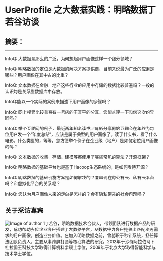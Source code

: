 #  UserProfile 之大数据实践：明略数据丁若谷访谈

## 摘要：

--------------------------------------------------


InfoQ: 大数据是那么的广泛，为何想起用户画像这样一个细分领域？

>


InfoQ: 明略数据的定位是大数据的解决方案提供商，目前来说最为广泛的应用是哪些？用户画像在其中占的比重？

>



InfoQ: 文本数据在金融、地产这些行业的应用中存储的数据比较普遍吗？一般的认识均是关系型数据库中存放。

>


InfoQ:能以一个实际的案例来描述下用户画像的步骤吗？

>


InfoQ: 网上搜索比较普遍有一号店的王富平的分享，您能点评一下和您这次的异同吗？

>


InfoQ: 举个互联网的例子，最近两年知名读书／电影分享网站豆瓣会在年终为每位用户发一个“年度总结”，应该是属于典型的用户画像了，读了什么书，看了什么电影，什么类型的，等等，您方便举个例子在企业级（地产）是如何定位用户画像的吗？

>

InfoQ: 文本数据的收集、存储、建模等都使用了哪些常见的算法？开源框架？

>


InfoQ:  明略数据的基础平台也是基于Hadoop生态系统的，是如何看待开源？
>


InfoQ: 明略数据的基础设施方案是如何解决的？兼容现在的公有云、私有云平台吗？和虚拟化平台的关系呢？
>


InfoQ: 您认为用户画像未来的走向是怎样的？会有隐私带来的社会问题吗？

>




## 关于采访嘉宾
![Image of author 1](http://bj2016.archsummit.com/sites/default/files/styles/img-single-track/public/32明略数据-丁若谷.jpg)丁若谷，明略数据技术合伙人，带领团队进行数据产品的研发，成功帮助多位企业客户搭建了大数据平台，从数据中为客户挖掘出匹配业务需求的用户画像，创造业务价值。在加入明略数据之前，曾就职于秒针系统，担任算法团队负责人，主要从事跨屏打通等核心算法的研究。2012年于沙特阿拉伯阿卜杜拉国王科技大学取得计算机科学硕士学位，2009年于北京大学取得智能科学与技术学士学位。

